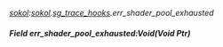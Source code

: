 _[sokol](../../modules/sokol/sokol-module.md):[sokol](../../modules/sokol/sokol-module.md).[sg\_trace\_hooks](../../modules/sokol/sokol-sg_trace_hooks.md).err\_shader\_pool\_exhausted_
##### Field err\_shader\_pool\_exhausted:Void(Void Ptr)

